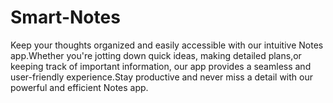 # Smart-Notes
Keep your thoughts organized and easily accessible with our intuitive Notes app.Whether you're jotting down quick ideas, making detailed plans,or keeping track of important information, our app provides a seamless and user-friendly experience.Stay productive and never miss a detail with our powerful and efficient Notes app.
